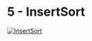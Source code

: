 # 5 - InsertSort

[![InsertSort](https://img.youtube.com/vi/zdo_hr_8i1s/0.jpg)](https://www.youtube.com/watch?v=zdo_hr_8i1s)
